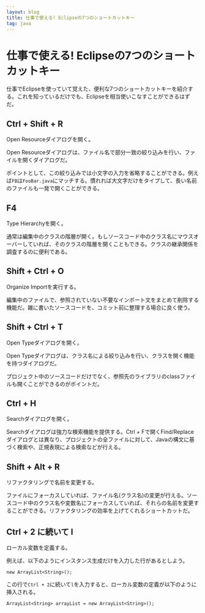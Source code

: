 ```yaml
---
layout: blog
title: 仕事で使える! Eclipseの7つのショートカットキー
tag: java
---
```


# 仕事で使える! Eclipseの7つのショートカットキー

仕事でEclipseを使っていて覚えた、便利な7つのショートカットキーを紹介する。これを知っているだけでも、Eclipseを相当使いこなすことができるはずだ。

## Ctrl + Shift + R

Open Resourceダイアログを開く。

Open Resourceダイアログは、ファイル名で部分一致の絞り込みを行い、ファイルを開くダイアログだ。

ポイントとして、この絞り込みでは小文字の入力を省略することができる。例えば`FB`は`FooBar.java`にマッチする。慣れれば大文字だけをタイプして、長い名前のファイルも一発で開くことができる。

## F4

Type Hierarchyを開く。

通常は編集中のクラスの階層が開く。もしソースコード中のクラス名にマウスオーバーしていれば、そのクラスの階層を開くこともできる。クラスの継承関係を調査するのに便利である。

## Shift + Ctrl + O

Organize Importを実行する。

編集中のファイルで、参照されていない不要なインポート文をまとめて削除する機能だ。雑に書いたソースコードを、コミット前に整理する場合に良く使う。

## Shift + Ctrl + T

Open Typeダイアログを開く。

Open Typeダイアログは、クラス名による絞り込みを行い、クラスを開く機能を持つダイアログだ。

プロジェクト中のソースコードだけでなく、参照先のライブラリのclassファイルも開くことができるのがポイントだ。

## Ctrl + H

Searchダイアログを開く。

Searchダイアログは強力な検索機能を提供する。Ctrl + Fで開くFind/Replaceダイアログとは異なり、プロジェクトの全ファイルに対して、Javaの構文に基づく検索や、正規表現による検索などが行える。

## Shift + Alt + R

リファクタリングで名前を変更する。

ファイルにフォーカスしていれば、ファイル名(クラス名)の変更が行える。ソースコード中のクラス名や変数名にフォーカスしていれば、それらの名前を変更することができる。リファクタリングの効率を上げてくれるショートカットだ。

## Ctrl + 2 に続いて l

ローカル変数を定義する。

例えば、以下のようにインスタンス生成だけを入力した行があるとしよう。

~~~~
new ArrayList<String>();
~~~~

この行で`Ctrl + 2`に続いて`l`を入力すると、ローカル変数の定義が以下のように挿入される。

~~~~
ArrayList<String> arrayList = new ArrayList<String>();
~~~~
